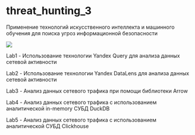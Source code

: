 # threat_hunting_3
Применение технологий искусственного интеллекта и машинного обучения для поиска угроз информационной безопасности

![](https://storage.yandexcloud.net/cloud-www-assets/region-assets/ru/light/mobile/logo.svg)

Lab1 - Использование технологии Yandex Query для анализа данных сетевой активности

Lab2 - Использование технологии Yandex DataLens для анализа данных сетевой активности

Lab3 - Анализ данных сетевого трафика при помощи библиотеки Arrow

Lab4 - Анализ данных сетевого трафика с использованием аналитической in-memory СУБД DuckDB

Lab5 - Анализ данных сетевого трафика с использованием аналитической СУБД Clickhouse
